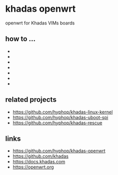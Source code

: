 # khadas openwrt

openwrt for Khadas VIMs boards

## how to ...

+ [](README.access.md)
+ [](README.boot.from.sd.md)
+ [](README.download.write.sd.md)
+ [](README.install.to.emmc.md)
+ [](README.extra.md)
+ [](README.uboot.md)
+ [](README.fs.md)


## related projects

+ https://github.com/hyphop/khadas-linux-kernel
+ https://github.com/hyphop/khadas-uboot-spi
+ https://github.com/hyphop/khadas-rescue

## links

+ https://github.com/hyphop/khadas-openwrt
+ https://github.com/khadas
+ https://docs.khadas.com
+ https://openwrt.org
